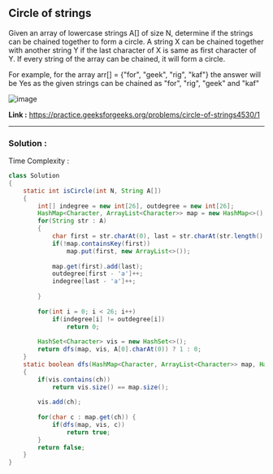 ## Circle of strings 

Given an array of lowercase strings A[] of size N, determine if the strings can be chained together to form a circle.
A string X can be chained together with another string Y if the last character of X is same as first
character of Y. If every string of the array can be chained, it will form a circle.

For example, for the array arr[] = {"for", "geek", "rig", "kaf"} the answer will be Yes as the given strings can be chained as "for", "rig", "geek" and "kaf"

![image](https://user-images.githubusercontent.com/23376002/165244863-4b6655b6-5a67-4dda-9f7f-f627d24fe97e.png)


**Link :** https://practice.geeksforgeeks.org/problems/circle-of-strings4530/1


---------------------------------------------------------------------------------------------------------------------------------------------------------


### Solution :

Time Complexity :


```java
class Solution
{
    static int isCircle(int N, String A[])
    {
        int[] indegree = new int[26], outdegree = new int[26];
        HashMap<Character, ArrayList<Character>> map = new HashMap<>();
        for(String str : A) 
        {
            char first = str.charAt(0), last = str.charAt(str.length() - 1);
            if(!map.containsKey(first))
                map.put(first, new ArrayList<>());
                
            map.get(first).add(last);
            outdegree[first - 'a']++;
            indegree[last - 'a']++;
            
        }
        
        for(int i = 0; i < 26; i++)
            if(indegree[i] != outdegree[i])
                return 0;
                
        HashSet<Character> vis = new HashSet<>();
        return dfs(map, vis, A[0].charAt(0)) ? 1 : 0;
    }
    static boolean dfs(HashMap<Character, ArrayList<Character>> map, HashSet<Character> vis, char ch) 
    {
        if(vis.contains(ch))
            return vis.size() == map.size();
            
        vis.add(ch);
        
        for(char c : map.get(ch)) {
            if(dfs(map, vis, c))
                return true;
        }
        return false;
    }
}

```



